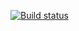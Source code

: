 [![Build status](https://ci.appveyor.com/api/projects/status/rthjwervr60mu87d?svg=true)](https://ci.appveyor.com/project/EleonoraPopushoi/ordercardwithdelivery)
